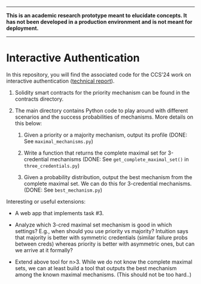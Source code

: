 ----------------------------------------------------------------

**This is an academic research prototype meant to elucidate concepts. It has not been developed in a production environment and is not meant for deployment.**

----------------------------------------------------------------

# Interactive Authentication

In this repository, you will find the associated code for the CCS'24 work on interactive authentication ([technical report](https://eprint.iacr.org/2022/1682)). 

1. Solidity smart contracts for the priority mechanism can be found in the contracts directory.

2. The main directory contains Python code to play around with different scenarios and the success probabilities of mechanisms. More details on this below:

    1. Given a priority or a majority mechanism, output its profile (DONE: See `maximal_mechanisms.py`)

    2. Write a function that returns the complete maximal set for 3-credential mechanisms (DONE: See `get_complete_maximal_set()` in `three_credentials.py`)

    3. Given a probability distribution, output the best mechanism from the complete maximal set. We can do this for 3-credential mechanisms. (DONE: See `best_mechanism.py`)

Interesting or useful extensions:

- A web app that implements task #3.

- Analyze which 3-cred maximal set mechanism is good in which settings? E.g., when should you use priority vs majority? Intuition says that majority is better with symmetric credentials (similar failure probs between creds) whereas priority is better with asymmetric ones, but can we arrive at it formally?

- Extend above tool for n>3. While we do not know the complete maximal sets, we can at least build a tool that outputs the best mechanism among the known maximal mechanisms. (This should not be too hard..)
